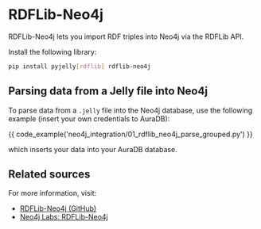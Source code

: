 # RDFLib-Neo4j

RDFLib-Neo4j lets you import RDF triples into Neo4j via the RDFLib API.

Install the following library:  

```bash
pip install pyjelly[rdflib] rdflib-neo4j
```

## Parsing data from a Jelly file into Neo4j

To parse data from a `.jelly` file into the Neo4j database, use the following example (insert your own credentials to AuraDB):

{{ code_example('neo4j_integration/01_rdflib_neo4j_parse_grouped.py') }}

which inserts your data into your AuraDB database.

## Related sources

For more information, visit:

- [RDFLib-Neo4j (GitHub)](https://github.com/neo4j-labs/rdflib-neo4j)
- [Neo4j Labs: RDFLib-Neo4j](https://neo4j.com/labs/rdflib-neo4j/)
